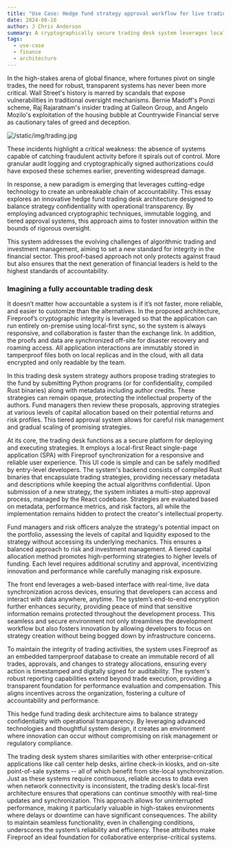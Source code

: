 ```yaml
---
title: "Use Case: Hedge fund strategy approval workflow for live trading desk"
date: 2024-08-16
author: J Chris Anderson
summary: A cryptographically secure trading desk system leverages local-first architecture and immutable logging to ensure instant, confidential strategy execution with bulletproof accountability.
tags:
  - use-case
  - finance
  - architecture
---
```

In the high-stakes arena of global finance, where fortunes pivot on single trades, the need for robust, transparent systems has never been more critical. Wall Street's history is marred by scandals that expose vulnerabilities in traditional oversight mechanisms. Bernie Madoff's Ponzi scheme, Raj Rajaratnam's insider trading at Galleon Group, and Angelo Mozilo's exploitation of the housing bubble at Countrywide Financial serve as cautionary tales of greed and deception.

![/static/img/trading.jpg](https://www.flickr.com/photos/petrick/2291498814)

These incidents highlight a critical weakness: the absence of systems capable of catching fraudulent activity before it spirals out of control. More granular audit logging and cryptographically signed authorizations could have exposed these schemes earlier, preventing widespread damage.

In response, a new paradigm is emerging that leverages cutting-edge technology to create an unbreakable chain of accountability. This essay explores an innovative hedge fund trading desk architecture designed to balance strategy confidentiality with operational transparency. By employing advanced cryptographic techniques, immutable logging, and tiered approval systems, this approach aims to foster innovation within the bounds of rigorous oversight.

This system addresses the evolving challenges of algorithmic trading and investment management, aiming to set a new standard for integrity in the financial sector. This proof-based approach not only protects against fraud but also ensures that the next generation of financial leaders is held to the highest standards of accountability.

### Imagining a fully accountable trading desk

It doesn’t matter how accountable a system is if it’s not faster, more reliable, and easier to customize than the alternatives. In the proposed architecture, Fireproof’s cryptographic integrity is leveraged so that the application can run entirely on-premise using local-first sync, so the system is always responsive, and collaboration is faster than the exchange link. In addition, the proofs and data are synchronized off-site for disaster recovery and roaming access. All application interactions are immutably stored in tamperproof files both on local replicas and in the cloud, with all data encrypted and only readable by the team.

In this trading desk system strategy authors propose trading strategies to the fund by submitting Python programs (or for confidentiality, compiled Rust binaries) along with metadata including author credits. These strategies can remain opaque, protecting the intellectual property of the authors. Fund managers then review these proposals, approving strategies at various levels of capital allocation based on their potential returns and risk profiles. This tiered approval system allows for careful risk management and gradual scaling of promising strategies.

At its core, the trading desk functions as a secure platform for deploying and executing strategies. It employs a local-first React single-page application (SPA) with Fireproof synchronization for a responsive and reliable user experience. This UI code is simple and can be safely modified by entry-level developers. The system's backend consists of compiled Rust binaries that encapsulate trading strategies, providing necessary metadata and descriptions while keeping the actual algorithms confidential.
Upon submission of a new strategy, the system initiates a multi-step approval process, managed by the React codebase. Strategies are evaluated based on metadata, performance metrics, and risk factors, all while the implementation remains hidden to protect the creator's intellectual property.

Fund managers and risk officers analyze the strategy's potential impact on the portfolio, assessing the levels of capital and liquidity exposed to the strategy without accessing its underlying mechanics. This ensures a balanced approach to risk and investment management. A tiered capital allocation method promotes high-performing strategies to higher levels of funding. Each level requires additional scrutiny and approval, incentivizing innovation and performance while carefully managing risk exposure.

The front end leverages a web-based interface with real-time, live data synchronization across devices, ensuring that developers can access and interact with data anywhere, anytime. The system’s end-to-end encryption further enhances security, providing peace of mind that sensitive information remains protected throughout the development process. This seamless and secure environment not only streamlines the development workflow but also fosters innovation by allowing developers to focus on strategy creation without being bogged down by infrastructure concerns.

To maintain the integrity of trading activities, the system uses Fireproof as an embedded tamperproof database to create an immutable record of all trades, approvals, and changes to strategy allocations, ensuring every action is timestamped and digitally signed for auditability. The system's robust reporting capabilities extend beyond trade execution, providing a transparent foundation for performance evaluation and compensation. This aligns incentives across the organization, fostering a culture of accountability and performance.

This hedge fund trading desk architecture aims to balance strategy confidentiality with operational transparency. By leveraging advanced technologies and thoughtful system design, it creates an environment where innovation can occur without compromising on risk management or regulatory compliance. 

The trading desk system shares similarities with other enterprise-critical applications like call center help desks, airline check-in kiosks, and on-site point-of-sale systems -- all of which benefit from site-local synchronization. Just as these systems require continuous, reliable access to data even when network connectivity is inconsistent, the trading desk’s local-first architecture ensures that operations can continue smoothly with real-time updates and synchronization. This approach allows for uninterrupted performance, making it particularly valuable in high-stakes environments where delays or downtime can have significant consequences. The ability to maintain seamless functionality, even in challenging conditions, underscores the system’s reliability and efficiency. These attributes make Fireproof an ideal foundation for collaborative enterprise-critical systems.
